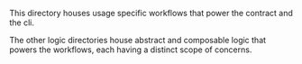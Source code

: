 This directory houses usage specific workflows that power the contract and the cli.

The other logic directories house abstract and composable logic that powers the workflows, each having a distinct scope of concerns. 
